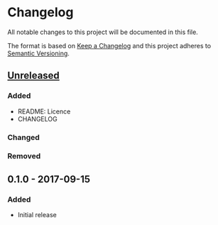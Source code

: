 # Changelog
All notable changes to this project will be documented in this file.

The format is based on [Keep a Changelog](http://keepachangelog.com/en/1.0.0/)
and this project adheres to [Semantic Versioning](http://semver.org/spec/v2.0.0.html).

## [Unreleased]
### Added
- README: Licence
- CHANGELOG

### Changed

### Removed

## 0.1.0 - 2017-09-15 
### Added
- Initial release

[Unreleased]: https://github.com/Yleisradio/http-kit-aws4/compare/v0.1.0...HEAD
